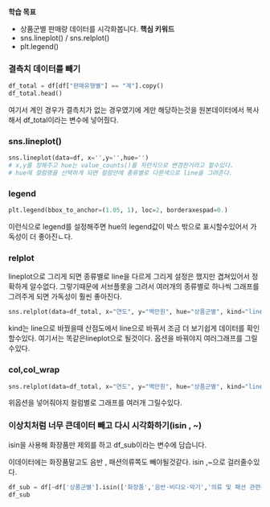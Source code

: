 **학습 목표**  
- 상품군별 판매량 데이터를 시각화봅니다.
**핵심 키워드**
- sns.lineplot() / sns.relplot()
- plt.legend()


### 결측치 데이터를 빼기
```python
df_total = df[df["판매유형별"] == "계"].copy()
df_total.head()
```
여기서 계인 경우가 결측치가 없는 경우였기에 게만 해당하는것을 원본데이터에서 복사해서 df_total이라는 변수에 넣어줬다.
### sns.lineplot() 
```python
sns.lineplot(data=df, x='',y='',hue='')
# x,y를 정해주고 hue는 value_counts()를 저런식으로 변경한거라고 할수있다.
# hue에 컬럼명을 선택하게 되면 컬럼안에 종류별로 다른색으로 line을 그려준다.
```

### legend
```python
plt.legend(bbox_to_anchor=(1.05, 1), loc=2, borderaxespad=0.)
```
이런식으로 legend를 설정해주면 hue의 legend값이 박스 밖으로 표시할수있어서 가독성이 더 좋아진ㄴ다.

### relplot
lineplot으로 그리게 되면 종류별로 line을  다르게 그리게 설정은 했지만 겹쳐있어서 정확하게 알수없다.
그렇기때문에 서브플롯을 그려서 여러개의 종류별로 하나씩 그래프를 그려주게 되면 가독성이 훨씬 좋아진다.
```python
sns.relplot(data=df_total, x="연도", y="백만원", hue="상품군별", kind="line")
```
kind는 line으로 바꿨을때 산점도에서 line으로 바꿔서 조금 더 보기쉽게 데이터를 확인할수있다.
여기서는 똑같은lineplot으로 될것이다. 옵션을 바꿔야지 여러그래프를 그릴수있다.
### col,col_wrap
```python
sns.relplot(data=df_total, x="연도", y="백만원", hue="상품군별", kind="line", col="상품군별", col_wrap=4)
```
위옵션을 넣어줘야지 컬럼별로 그래프를 여러개 그릴수있다.

### 이상치처럼 너무 큰데이터 빼고 다시 시각화하기(isin , ~)

isin을 사용해 화장품만 제외를 하고 df_sub이라는 변수에 담습니다.

이데이터에는 화장품말고도 음반 , 패션의류쪽도 빼야될것같다. isin ,~으로 걸러줄수있다.
```python
df_sub = df[~df['상품군별'].isin(['화장품','음반·비디오·악기','의류 및 패션 관련상품'])]
df_sub
```

